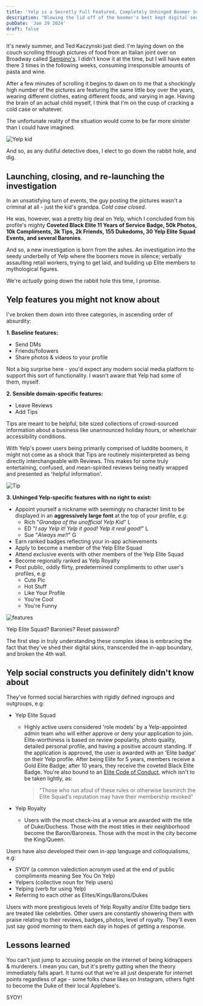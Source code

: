 ```yaml
---
title: 'Yelp is a Secretly Full Featured, Completely Unhinged Boomer Social Media Platform'
description: "Blowing the lid off of the boomer's best kept digital secret"
pubDate: 'Jan 29 2024'
draft: false
---
```


It's newly summer, and Ted Kaczynski just died. I'm laying down on the couch scrolling through pictures of food from an Italian joint over on Broadway called <a href="https://www.yelp.com/biz_photos/sampinos-kitchen-at-joe-martys-sacramento-2" target="_blank">Sampino's</a>.
I didn't know it at the time, but I will have eaten there 3 times in the following weeks, consuming irresponsible
amounts of pasta and wine.

After a few minutes of scrolling it begins to dawn on to me that a shockingly high number of
the pictures are featuring the same little boy over the years, wearing different clothes, eating different foods, and varying in age.
Having the brain of an actual child myself, I think that I'm on the cusp of cracking a cold case or whatever.

The unfortunate reality of the situation would come to be far more sinister than I could have imagined.

![Yelp kid](/yelp-kid.png)

And so, as any dutiful detective does, I elect to go down the rabbit hole, and dig.

## Launching, closing, and re-launching the investigation

In an unsatisfying turn of events, the guy posting the pictures wasn't a criminal at
all - just the kid's grandpa. _Cold case closed_.

He was, however, was a pretty big deal on Yelp, which I concluded from his profile's mighty
**Coveted Black Elite 11 Years of Service Badge, 50k Photos, 10k Compliments, 3k Tips, 2k Friends, 155 Dukedoms, 30 Yelp Elite Squad Events, and several Baronies**.

And so, a new investigation is born from the ashes. An investigation into the seedy underbelly of Yelp where the boomers move in silence;
verbally assaulting retail workers, trying to get laid, and building up Elite members to mythological figures.

We're _actually_ going down the rabbit hole this time, I promise.

## Yelp features you might not know about

I've broken them down into three categories, in ascending order of absurdity:

**1. Baseline features:**

- Send DMs
- Friends/followers
- Share photos & videos to your profile

Not a big surprise here - you'd expect any modern social media platform to support this sort of functionality.
I wasn't aware that Yelp had some of them, myself.

**2. Sensible domain-specific features:**

- Leave Reviews
- Add Tips

Tips are meant to be helpful, bite sized collections of crowd-sourced information
about a business like unannounced holiday hours, or wheelchair accessibility conditions.

With Yelp's power users being primarily comprised of luddite boomers, it might not come as a shock that Tips are routinely misinterpreted as
being directly interchangeable with Reviews. This makes for some truly entertaining, confused, and mean-spirited reviews being neatly wrapped and presented
as 'helpful information'.

![Tip](/tip.jpg)

**3. Unhinged Yelp-specific features with no right to exist:**

- Appoint yourself a nickname with seemingly no character limit to be displayed in an **aggressively large font** at the top of your profile, e.g:
  - Rich "_Grandpa of the unofficial Yelp Kid_" L
  - ED "_I say Yelp it! Yelp it good! Yelp it real good!_" L
  - Sue "_Always me!!_" G
- Earn ranked badges reflecting your in-app achievements
- Apply to become a member of the Yelp Elite Squad
- Attend exclusive events with other members of the Yelp Elite Squad
- Become regionally ranked as Yelp Royalty
- Post public, oddly flirty, predetermined compliments to other user's profiles, e.g:
  - Cute Pic
  - Hot Stuff
  - Like Your Profile
  - You're Cool
  - You're Funny

![features](/features.png)

Yelp Elite Squad? Baronies? Reset password?

The first step in truly understanding these complex ideas is embracing the fact that they've
shed their digital skins, transcended the in-app boundary, and broken the 4th wall.

## Yelp social constructs you definitely didn't know about

They've formed social hierarchies with rigidly defined ingroups and outgroups, e.g:

- Yelp Elite Squad

  - Highly active users considered 'role models' by a Yelp-appointed admin team who will either approve or deny your application to join. Elite-worthiness is based on review popularity, photo quality, detailed personal profile, and having a positive account standing. If the application is approved, the user is awarded with an 'Elite badge' on their Yelp profile. After being Elite for 5 years, members receive a Gold Elite Badge; after 10 years, they receive the coveted Black Elite Badge. You're also bound to an <a href="https://www.yelp-support.com/article/What-is-Yelps-Elite-Squad?l=en_US" target="_blank">Elite Code of Conduct</a>, which isn't to be taken lightly, as:

    > "Those who run afoul of these rules or otherwise besmirch the Elite Squad's reputation may have their membership revoked"

- Yelp Royalty
  - Users with the most check-ins at a venue are awarded with the title of Duke/Duchess. Those with the most titles in their neighborhood become the Baron/Baroness. Those with the most in the city become the King/Queen.

Users have also developed their own in-app language and colloquialisms, e.g:

- SYOY (a common valediction acronym used at the end of public compliments meaning See You On Yelp)
- Yelpers (collective noun for Yelp users)
- Yelping (verb for using Yelp)
- Referring to each other as Elites/Kings/Barons/Dukes

Users with more prestigious levels of Yelp Royalty and/or Elite badge tiers are treated like celebrities. Other users are constantly showering them with praise relating to their reviews, badges, photos, level of royalty. They'll even just say good morning to them each day in hopes of getting a response.

## Lessons learned

You can't just jump to accusing people on the internet of being kidnappers & murderers. I mean you can, but it's pretty gutting when the theory immediately falls apart. It turns out that we're all just desperate for internet points regardless of age - some folks chase likes on Instagram, others fight to become the Duke of their local Applebee's.

SYOY!
